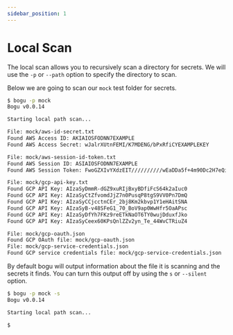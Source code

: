 ```yaml
---
sidebar_position: 1
---
```


# Local Scan

The local scan allows you to recursively scan a directory for secrets. We will use the `-p` or `--path` option to specify the directory to scan.

Below we are going to scan our `mock` test folder for secrets.

```bash
$ bogu -p mock
Bogu v0.0.14

Starting local path scan...

File: mock/aws-id-secret.txt
Found AWS Access ID: AKIAIOSFODNN7EXAMPLE
Found AWS Access Secret: wJalrXUtnFEMI/K7MDENG/bPxRfiCYEXAMPLEKEY

File: mock/aws-session-id-token.txt
Found AWS Session ID: ASIAIOSFODNN7EXAMPLE
Found AWS Session Token: FwoGZXIvYXdzEIT//////////wEaDDa5f+4m90Dc2H7eQiK9AXCnXpAgi0u7A+o1RpO5Q5GtMnv8oR+0V8GyHc7bGx1FP2bR7Bm2PqO7vXWzD9Y5DpKpG3j1gPv5mP0kIr4G3X/0dJGvMx0RQxfUq5u2cpWnJ5Z9J2Lm2P0RpTQaGwR5tNc7XJ0nFCaUJhLJi4c1naqfwpKyA5b43YzE3Iw8WMTIzNDU2Nzg5QUJDREVGR0g

File: mock/gcp-api-key.txt
Found GCP API Key: AIzaSyDmmR-dGZ9xuRIjBxyBDfiFcS64k2aIuc0
Found GCP API Key: AIzaSyCtZfvomdJjZ7n0PusqP8tgS9VV0Pn7DmQ
Found GCP API Key: AIzaSyCCjcctnCEr_2bj8Km2kbvp1Y1eHAitSNA
Found GCP API Key: AIzaSyB-v48SFeG1_70_BoV9ap0WwHfr5OaAPsc
Found GCP API Key: AIzaSyDfYh7FKz9reETkNaOT6TY0wujDduxfJko
Found GCP API Key: AIzaSyCeex60KPsQnlZZv2yn_Te_44WvCTRiuZ4

File: mock/gcp-oauth.json
Found GCP OAuth file: mock/gcp-oauth.json
File: mock/gcp-service-credentials.json
Found GCP service credentials file: mock/gcp-service-credentials.json
```

By default bogu will output information about the file it is scanning and the secrets it finds. You can turn this output off by using the `s` or `--silent` option.

```bash
$ bogu -p mock -s
Bogu v0.0.14

Starting local path scan...

$
```
